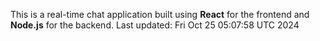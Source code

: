 This is a real-time chat application built using **React** for the frontend and **Node.js** for the backend.
Last updated: Fri Oct 25 05:07:58 UTC 2024
